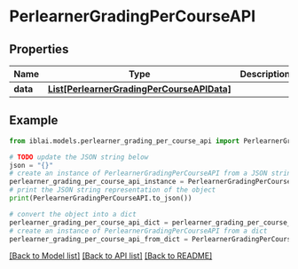 # PerlearnerGradingPerCourseAPI


## Properties

Name | Type | Description | Notes
------------ | ------------- | ------------- | -------------
**data** | [**List[PerlearnerGradingPerCourseAPIData]**](PerlearnerGradingPerCourseAPIData.md) |  | 

## Example

```python
from iblai.models.perlearner_grading_per_course_api import PerlearnerGradingPerCourseAPI

# TODO update the JSON string below
json = "{}"
# create an instance of PerlearnerGradingPerCourseAPI from a JSON string
perlearner_grading_per_course_api_instance = PerlearnerGradingPerCourseAPI.from_json(json)
# print the JSON string representation of the object
print(PerlearnerGradingPerCourseAPI.to_json())

# convert the object into a dict
perlearner_grading_per_course_api_dict = perlearner_grading_per_course_api_instance.to_dict()
# create an instance of PerlearnerGradingPerCourseAPI from a dict
perlearner_grading_per_course_api_from_dict = PerlearnerGradingPerCourseAPI.from_dict(perlearner_grading_per_course_api_dict)
```
[[Back to Model list]](../README.md#documentation-for-models) [[Back to API list]](../README.md#documentation-for-api-endpoints) [[Back to README]](../README.md)


